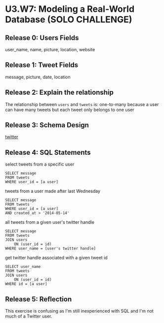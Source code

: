 # U3.W7: Modeling a Real-World Database (SOLO CHALLENGE)

## Release 0: Users Fields
user_name, name, picture, location, website

## Release 1: Tweet Fields
message, picture, date, location

## Release 2: Explain the relationship
The relationship between `users` and `tweets` is: 
one-to-many because a user can have many tweets but each tweet only belongs to one user 

## Release 3: Schema Design
[twitter](https://github.com/lienha/phase_0_unit_3/master/week_7/imgs/twitter.jpg)

## Release 4: SQL Statements
select tweets from a specific user
```
SELECT message 
FROM tweets
WHERE user_id = [a user]
```
tweets from a user made after last Wednesday
```
SELECT message
FROM tweets
WHERE user_id = [a user]
AND created_at > '2014-05-14'
```

all tweets from a given user's twitter handle
```
SELECT message 
FROM tweets
JOIN users 
    ON (user_id = id)
WHERE user_name = [user's twitter handle]
```

get twitter handle associated with a given tweet id
```
SELECT user_name
FROM tweets 
JOIN users
    ON (user_id = id)
WHERE id = [a user]
```
## Release 5: Reflection
This exercise is confusing as I'm still inexperienced with SQL and I'm not much of a Twitter user.